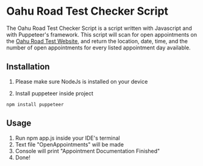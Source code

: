 # Oahu Road Test Checker Script
The Oahu Road Test Checker Script is a script written with Javascript and with Puppeteer's framework. This script will scan for open appointments on the [Oahu Road Test Website](https://www12.honolulu.gov/csdarts/frmAppInt.aspx), and return the location, date, time, and the number of open appointments for every listed appointment day available.
## Installation

1. Please make sure NodeJs is installed on your device

2. Install puppeteer inside project
```
npm install puppeteer
```

## Usage
1. Run npm app.js inside your IDE's terminal
2. Text file "OpenAppointments" will be made
3. Console will print "Appointment Documentation Finished"
4. Done!
